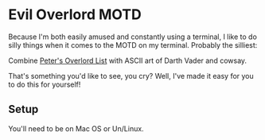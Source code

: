 # Evil Overlord MOTD

Because I'm both easily amused and constantly using a terminal, I like to do
silly things when it comes to the MOTD on my terminal. Probably the silliest:

Combine [Peter's Overlord
List]('http://www.eviloverlord.com/lists/overlord.html') with ASCII art of
Darth Vader and cowsay.

That's something you'd like to see, you cry?  Well, I've made it easy for you
to do this for yourself!

## Setup

You'll need to be on Mac OS or Un/Linux.


